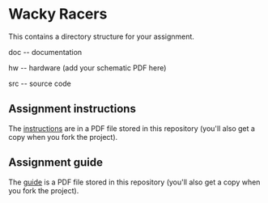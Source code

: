 Wacky Racers
===============

This contains a directory structure for your assignment.

doc -- documentation

hw  -- hardware (add your schematic PDF here)

src -- source code


Assignment instructions
-----------------------

The [instructions](https://eng-git.canterbury.ac.nz/wacky-racers/wacky-racers/-/raw/master/doc/instructions/instructions.pdf) are in a PDF file stored in this repository (you'll also get a copy when you fork the project).


Assignment guide
----------------

The [guide](https://eng-git.canterbury.ac.nz/wacky-racers/wacky-racers/-/raw/master/doc/guide/guide.pdf) is a PDF file stored in this repository (you'll also get a copy when you fork the project).

